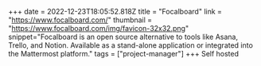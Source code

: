 +++
date = 2022-12-23T18:05:52.818Z
title = "Focalboard"
link = "https://www.focalboard.com/"
thumbnail = "https://www.focalboard.com/img/favicon-32x32.png"
snippet="Focalboard is an open source alternative to tools like Asana, Trello, and Notion. Available as a stand-alone application or integrated into the Mattermost platform."
tags = ["project-manager"]
+++
Self hosted
